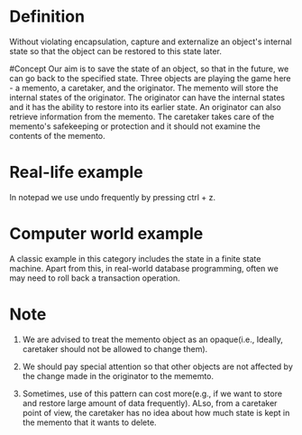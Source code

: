 # Definition
Without violating encapsulation, capture and externalize an object's internal state so that the object can be restored to this state later.

#Concept
Our aim is to save the state of an object, so that in the future, we can go back to the specified state. Three objects are playing the game here - a memento, a caretaker, and the originator. The memento will store the internal states of the originator. The originator can have the internal states and it has the ability to restore into its earlier state. An originator can also retrieve information from the memento. The caretaker takes care of the memento's safekeeping or protection and it should not examine the contents of the memento.

# Real-life example
In notepad we use undo frequently by pressing ctrl + z.

# Computer world example
A classic example in this category includes the state in a finite state machine. Apart from this, in real-world database programming, often we may need to roll back a transaction operation.

# Note
1. We are advised to treat the memento object as an opaque(i.e., Ideally, caretaker should not be allowed to change them).

2. We should pay special attention so that other objects are not affected by the change made in the originator to the mememto.

3. Sometimes, use of this pattern can cost more(e.g., if we want to store and restore large amount of data frequently). ALso, from a caretaker point of view, the caretaker has no idea about how much state is kept in the memento that it wants to delete.
